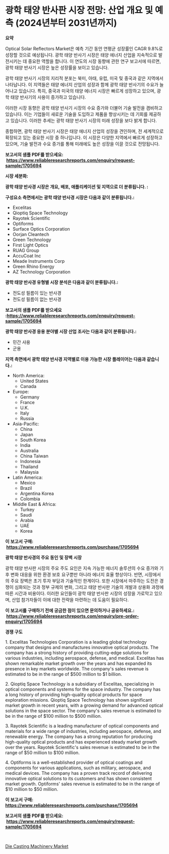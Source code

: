 <p><h1>광학 태양 반사판 시장 전망: 산업 개요 및 예측 (2024년부터 2031년까지)</h1></p><p><strong>요약</strong></p>
<p><p>Optical Solar Reflectors Market은 예측 기간 동안 연평균 성장률인 CAGR 9.8%로 성장할 것으로 예상됩니다. 광학 태양 반사기 시장은 태양 에너지 산업을 지속적으로 발전시키는 데 중요한 역할을 합니다. 이 연도의 시장 동향에 관한 연구 보고서에 따르면, 광학 태양 반사기 시장은 높은 성장률을 보이고 있습니다.</p><p>광학 태양 반사기 시장의 지리적 분포는 북미, 아태, 유럽, 미국 및 중국과 같은 지역에서 나타납니다. 이 지역들은 태양 에너지 산업의 성장과 함께 광학 태양 반사기의 수요가 늘어나고 있습니다. 특히, 중국과 미국의 태양 에너지 시장은 빠르게 성장하고 있으며, 광학 태양 반사기의 사용이 증가하고 있습니다.</p><p>이러한 시장 동향은 광학 태양 반사기 시장의 수요 증가와 더불어 기술 발전을 겸비하고 있습니다. 이는 기업들이 새로운 기술을 도입하고 제품을 향상시키는 데 기회를 제공하고 있습니다. 이러한 추세는 광학 태양 반사기 시장의 미래 성장을 보다 밝게 합니다.</p><p>종합하면, 광학 태양 반사기 시장은 태양 에너지 산업의 성장을 견인하며, 전 세계적으로 확장되고 있는 중요한 시장 중 하나입니다. 이 시장은 다양한 지역에서 빠르게 성장하고 있으며, 기술 발전과 수요 증가를 통해 미래에도 높은 성장을 이끌 것으로 전망됩니다.</p></p>
<p><strong>보고서의 샘플 PDF를 받으세요: &nbsp;<a href="https://www.reliableresearchreports.com/enquiry/request-sample/1705694">https://www.reliableresearchreports.com/enquiry/request-sample/1705694</a></strong></p>
<p><strong>시장 세분화:</strong></p>
<p><strong> 광학 태양 반사경 시장은 개요, 배포, 애플리케이션 및 지역으로 더 분류됩니다. :</strong></p>
<p><strong>구성요소 측면에서는 광학 태양 반사경 시장은 다음과 같이 분류됩니다.:</strong></p>
<p><ul><li>Excelitas</li><li>Qioptiq Space Technology</li><li>Rayotek Scientific</li><li>Optiforms</li><li>Surface Optics Corporation</li><li>Oorjan Cleantech</li><li>Green Technology</li><li>First Light Optics</li><li>RUAG Group</li><li>AccuCoat Inc</li><li>Meade Instruments Corp</li><li>Green Rhino Energy</li><li>AZ Technology Corporation</li></ul></p>
<p><strong> 광학 태양 반사경 유형별 시장 분석은 다음과 같이 분류됩니다.:</strong></p>
<p><ul><li>전도성 필름이 있는 반사경</li><li>전도성 필름이 없는 반사경</li></ul></p>
<p><strong>보고서의 샘플 PDF를 받으세요 :<a href="https://www.reliableresearchreports.com/enquiry/request-sample/1705694">https://www.reliableresearchreports.com/enquiry/request-sample/1705694</a></strong></p>
<p><strong> 광학 태양 반사경 응용 분야별 시장 산업 조사는 다음과 같이 분류됩니다.:</strong></p>
<p><ul><li>민간 사용</li><li>군용</li></ul></p>
<p><strong>지역 측면에서 광학 태양 반사경 지역별로 이용 가능한 시장 플레이어는 다음과 같습니다.:</strong></p>
<p><ul>
    <li>
        North America:
        <ul>
            <li>United States</li>
            <li>Canada</li>
        </ul>
    </li>
    <li>
        Europe:
        <ul>
            <li>Germany</li>
            <li>France</li>
            <li>U.K.</li>
            <li>Italy</li>
            <li>Russia</li>
        </ul>
    </li>
    <li>
        Asia-Pacific:
        <ul>
            <li>China</li>
            <li>Japan</li>
            <li>South Korea</li>
            <li>India</li>
            <li>Australia</li>
            <li>China Taiwan</li>
            <li>Indonesia</li>
            <li>Thailand</li>
            <li>Malaysia</li>
        </ul>
    </li>
    <li>
        Latin America:
        <ul>
            <li>Mexico</li>
            <li>Brazil</li>
            <li>Argentina Korea</li>
            <li>Colombia</li>
        </ul>
    </li>
    <li>
        Middle East & Africa:
        <ul>
            <li>Turkey</li>
            <li>Saudi</li>
            <li>Arabia</li>
            <li>UAE</li>
            <li>Korea</li>
        </ul>
    </li>
    </ul></p>
<p><strong>이 보고서 구매: &nbsp;<a href="https://www.reliableresearchreports.com/purchase/1705694">https://www.reliableresearchreports.com/purchase/1705694</a></strong></p>
<p><strong>광학 태양 반사경의 주요 동인 및 장벽 시장</strong></p>
<p><p>광학 태양 반사판 시장의 주요 주도 요인은 지속 가능한 에너지 솔루션의 수요 증가와 기후 변화 대응을 위한 환경 보호 요구뿐만 아니라 에너지 효율 향상이다. 반면, 시장에서의 주요 장벽은 초기 투자 부담과 기술적인 한계이다. 또한 시장에서 마주하는 도전은 경쟁이 심화되는 것과 정부 규제의 변화, 그리고 태양 반사판 기술의 개발과 상용화 과정에 따른 시간과 비용이다. 이러한 요인들이 광학 태양 반사판 시장의 성장을 가로막고 있으며, 산업 참가자들이 이에 대한 전략을 마련하는 데 도움이 필요하다.</p></p>
<p><strong>이 보고서를 구매하기 전에 궁금한 점이 있으면 문의하거나 공유하세요.: &nbsp;<a href="https://www.reliableresearchreports.com/enquiry/pre-order-enquiry/1705694">https://www.reliableresearchreports.com/enquiry/pre-order-enquiry/1705694</a></strong></p>
<p><strong>경쟁 구도</strong></p>
<p><p>1. Excelitas Technologies Corporation is a leading global technology company that designs and manufactures innovative optical products. The company has a strong history of providing cutting-edge solutions for various industries, including aerospace, defense, and medical. Excelitas has shown remarkable market growth over the years and has expanded its presence in key markets worldwide. The company's sales revenue is estimated to be in the range of $500 million to $1 billion.</p><p>2. Qioptiq Space Technology is a subsidiary of Excelitas, specializing in optical components and systems for the space industry. The company has a long history of providing high-quality optical products for space exploration missions. Qioptiq Space Technology has shown significant market growth in recent years, with a growing demand for advanced optical solutions in the space sector. The company's sales revenue is estimated to be in the range of $100 million to $500 million.</p><p>3. Rayotek Scientific is a leading manufacturer of optical components and materials for a wide range of industries, including aerospace, defense, and renewable energy. The company has a strong reputation for producing high-quality optical products and has experienced steady market growth over the years. Rayotek Scientific's sales revenue is estimated to be in the range of $50 million to $100 million.</p><p>4. Optiforms is a well-established provider of optical coatings and components for various applications, such as military, aerospace, and medical devices. The company has a proven track record of delivering innovative optical solutions to its customers and has shown consistent market growth. Optiforms' sales revenue is estimated to be in the range of $10 million to $50 million.</p></p>
<p><strong>이 보고서 구매: &nbsp; <a href="https://www.reliableresearchreports.com/purchase/1705694">https://www.reliableresearchreports.com/purchase/1705694</a></strong></p>
<p><strong>보고서의 샘플 PDF를 받으세요: &nbsp;<a href="https://www.reliableresearchreports.com/enquiry/request-sample/1705694">https://www.reliableresearchreports.com/enquiry/request-sample/1705694</a></strong><strong></strong></p>
<p>&nbsp;</p>
<p><p><a href="https://view.publitas.com/reportprime-1/die-casting-machinery-market-size-2024-2031-global-industrial-analysis-key-geographical-regions-market-share-top-key-players-product-types-and-forecast-research-report/">Die Casting Machinery Market</a></p></p>